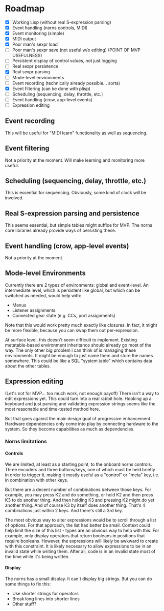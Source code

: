 # Roadmap 
- [x] Working Lisp (without real S-expression parsing)
- [x] Event handling (norns controls, MIDI)
- [x] Event monitoring (simple)
- [x] MIDI output
- [x] Poor man's sexpr load
- [ ] Poor man's sexpr save (not useful w/o editing)
(POINT OF MVP USEFULNESS)
- [ ] Persistent display of control values, not just logging
- [ ] Real sexpr persistence
- [x] Real sexpr parsing
- [ ] Mode-level environments
- [ ] Event recording (technically already possible... sorta)
- [x] Event filtering (can be done with plisp)
- [ ] Scheduling (sequencing, delay, throttle, etc.)
- [ ] Event handling (crow, app-level events)
- [ ] Expression editing

## Event recording
This will be useful for "MIDI learn" functionality as well as sequencing.

## Event filtering
Not a priority at the moment. Will make learning and monitoring more useful.

## Scheduling (sequencing, delay, throttle, etc.)
This is essential for sequencing. Obviously, some kind of clock will be
involved.

## Real S-expression parsing and persistence
This seems essential, but simple tables might suffice for MVP. The norns core
libraries already provide ways of persisting these.

## Event handling (crow, app-level events)
Not a priority at the moment.

## Mode-level Environments
Currently there are 2 types of environments: global and event-level. An
intermediate level, which is persistent like global, but which can be
switched as needed, would help with:
- Menus
- Listener assignments
- Connected gear state (e.g. CCs, port assignments)

Note that this would work pretty much exactly like closures. In fact, it
might be more flexible, because you can swap them out per-expression.

At surface level, this doesn't seem difficult to implement. Existing
metatable-based environment inheritance should already go most of the way.
The only other big problem I can think of is managing these environments. It
might be enough to just name them and store the names somewhere. This could
be like a SQL "system table" which contains data about the other tables.

## Expression editing
(Let's not for MVP... too much work, not enough payoff)
There isn't a way to edit expressions yet. This could turn into a real rabbit
hole. Hooking up a keyboard and just parsing and validating expression
strings seems like the most reasonable and time-tested method here.

But that goes against the main design goal of progressive enhancement.
Hardware dependencies only come into play by connecting hardware to the
system. So they become capabilities as much as dependencies.

### Norns limitations
#### Controls
We are limited, at least as a starting point, to the onboard norns controls.
Three encoders and three buttons/keys, one of which must be held briefly in
order to trigger it, making it mostly useful as a "control" or "meta" key,
i.e. in combination with other keys.

But there are a decent number of combinations between those keys. For
example, you may press K2 and do something, or hold K2 and then press K3 to
do another thing. And then holding K3 and pressing K2 might do yet another
thing. And of course K3 by itself does another thing. That's 4 combinations
just within 2 keys. And there's still a 3rd key.

The most obvious way to alter expressions would be to scroll through a list
of options. For that approach, the list had better be small. Context could
help limit the size of this list - types are an obvious way to help with
this. For example, only display operators that return booleans in positions
that require booleans. However, the expressions will likely be awkward to
create with this constraint. It is likely necessary to allow expressions to
be in an invalid state while writing them. After all, code is in an invalid
state most of the time while it's being written.

#### Display
The norns has a small display. It can't display big strings. But you can do
some things to fix this:
- Use shorter strings for operators
- Break long lines into shorter lines
- Other stuff?
